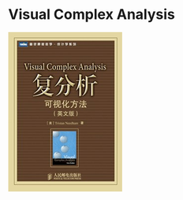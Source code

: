 # Visual Complex Analysis

![image](https://github.com/foamliu/Complex-Analysis/raw/master/images/cover.jpg)